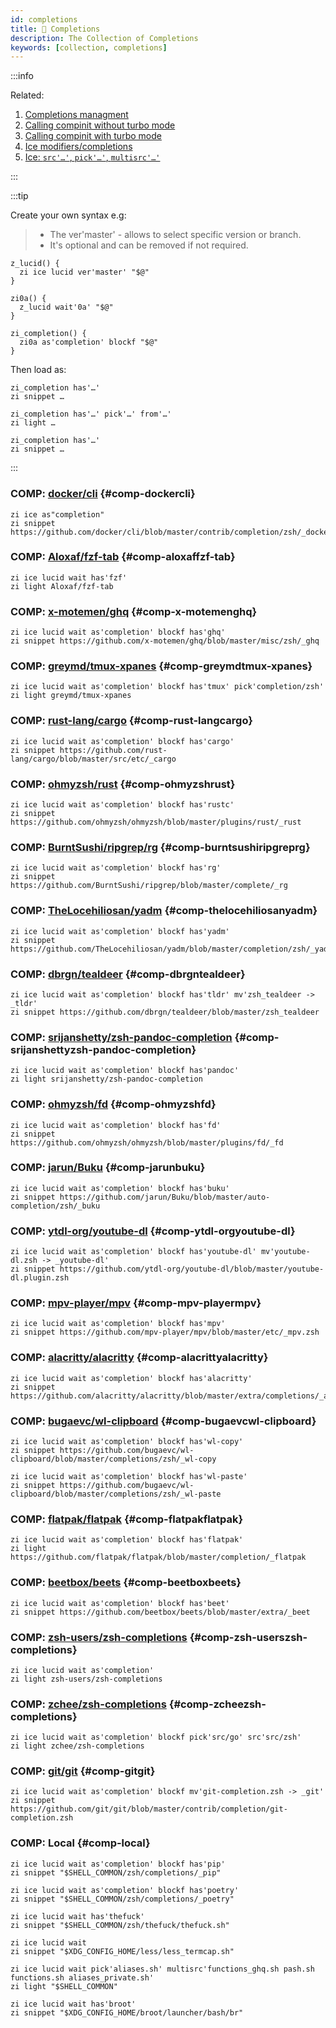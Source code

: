 ```yaml
---
id: completions
title: 🔺 Completions
description: The Collection of Completions
keywords: [collection, completions]
---
```


:::info

Related:

1. [Completions managment](/docs/guides/commands#completions-management)
2. [Calling compinit without turbo mode](/docs/guides/commands#calling-compinit-without-turbo-mode)
3. [Calling compinit with turbo mode](/docs/guides/commands#calling-compinit-with-turbo-mode)
4. [Ice modifiers/completions](/docs/guides/syntax/ice-modifiers#completions)
5. [Ice: `src'…'`, `pick'…'`, `multisrc'…'`](/docs/guides/syntax/ice#src-pick-multisrc)

:::

:::tip

Create your own syntax e.g:

> - The ver'master' - allows to select specific version or branch.
> - It's optional and can be removed if not required.

```shell
z_lucid() {
  zi ice lucid ver'master' "$@"
}

zi0a() {
  z_lucid wait'0a' "$@"
}

zi_completion() {
  zi0a as'completion' blockf "$@"
}
```

Then load as:

```shell
zi_completion has'…'
zi snippet …

zi_completion has'…' pick'…' from'…'
zi light …

zi_completion has'…'
zi snippet …
```

:::

### COMP: [docker/cli](https://github.com/docker/cli) {#comp-dockercli}

```shell
zi ice as"completion"
zi snippet https://github.com/docker/cli/blob/master/contrib/completion/zsh/_docker
```

### COMP: [Aloxaf/fzf-tab](https://github.com/Aloxaf/fzf-tab) {#comp-aloxaffzf-tab}

```shell
zi ice lucid wait has'fzf'
zi light Aloxaf/fzf-tab
```

### COMP: [x-motemen/ghq](https://github.com/x-motemen/ghq/blob/master/misc/zsh/_ghq) {#comp-x-motemenghq}

```shell
zi ice lucid wait as'completion' blockf has'ghq'
zi snippet https://github.com/x-motemen/ghq/blob/master/misc/zsh/_ghq
```

### COMP: [greymd/tmux-xpanes](https://github.com/greymd/tmux-xpanes) {#comp-greymdtmux-xpanes}

```shell
zi ice lucid wait as'completion' blockf has'tmux' pick'completion/zsh'
zi light greymd/tmux-xpanes
```

### COMP: [rust-lang/cargo](https://github.com/rust-lang/cargo/blob/master/src/etc/_cargo) {#comp-rust-langcargo}

```shell
zi ice lucid wait as'completion' blockf has'cargo'
zi snippet https://github.com/rust-lang/cargo/blob/master/src/etc/_cargo
```

### COMP: [ohmyzsh/rust](https://github.com/ohmyzsh/ohmyzsh/blob/master/plugins/rust/_rust) {#comp-ohmyzshrust}

```shell
zi ice lucid wait as'completion' blockf has'rustc'
zi snippet https://github.com/ohmyzsh/ohmyzsh/blob/master/plugins/rust/_rust
```

### COMP: [BurntSushi/ripgrep/rg](https://github.com/BurntSushi/ripgrep/blob/master/complete/_rg) {#comp-burntsushiripgreprg}

```shell
zi ice lucid wait as'completion' blockf has'rg'
zi snippet https://github.com/BurntSushi/ripgrep/blob/master/complete/_rg
```

### COMP: [TheLocehiliosan/yadm](https://github.com/TheLocehiliosan/yadm/blob/master/completion/zsh/_yadm) {#comp-thelocehiliosanyadm}

```shell
zi ice lucid wait as'completion' blockf has'yadm'
zi snippet https://github.com/TheLocehiliosan/yadm/blob/master/completion/zsh/_yadm
```

### COMP: [dbrgn/tealdeer](https://github.com/dbrgn/tealdeer/blob/master/zsh_tealdeer) {#comp-dbrgntealdeer}

```shell
zi ice lucid wait as'completion' blockf has'tldr' mv'zsh_tealdeer -> _tldr'
zi snippet https://github.com/dbrgn/tealdeer/blob/master/zsh_tealdeer
```

### COMP: [srijanshetty/zsh-pandoc-completion](https://github.com/srijanshetty/zsh-pandoc-completion) {#comp-srijanshettyzsh-pandoc-completion}

```shell
zi ice lucid wait as'completion' blockf has'pandoc'
zi light srijanshetty/zsh-pandoc-completion
```

### COMP: [ohmyzsh/fd](https://github.com/ohmyzsh/ohmyzsh/blob/master/plugins/fd/_fd) {#comp-ohmyzshfd}

```shell
zi ice lucid wait as'completion' blockf has'fd'
zi snippet https://github.com/ohmyzsh/ohmyzsh/blob/master/plugins/fd/_fd
```

### COMP: [jarun/Buku](https://github.com/jarun/Buku/blob/master/auto-completion/zsh/_buku) {#comp-jarunbuku}

```shell
zi ice lucid wait as'completion' blockf has'buku'
zi snippet https://github.com/jarun/Buku/blob/master/auto-completion/zsh/_buku
```

### COMP: [ytdl-org/youtube-dl](https://github.com/ytdl-org/youtube-dl/blob/master/youtube-dl.plugin.zsh) {#comp-ytdl-orgyoutube-dl}

```shell
zi ice lucid wait as'completion' blockf has'youtube-dl' mv'youtube-dl.zsh -> _youtube-dl'
zi snippet https://github.com/ytdl-org/youtube-dl/blob/master/youtube-dl.plugin.zsh
```

### COMP: [mpv-player/mpv](https://github.com/mpv-player/mpv/blob/master/etc/_mpv.zsh) {#comp-mpv-playermpv}

```shell
zi ice lucid wait as'completion' blockf has'mpv'
zi snippet https://github.com/mpv-player/mpv/blob/master/etc/_mpv.zsh
```

### COMP: [alacritty/alacritty](https://github.com/alacritty/alacritty/blob/master/extra/completions/_alacritty) {#comp-alacrittyalacritty}

```shell
zi ice lucid wait as'completion' blockf has'alacritty'
zi snippet https://github.com/alacritty/alacritty/blob/master/extra/completions/_alacritty
```

### COMP: [bugaevc/wl-clipboard](https://github.com/bugaevc/wl-clipboard/blob/master/completions/zsh/) {#comp-bugaevcwl-clipboard}

```shell
zi ice lucid wait as'completion' blockf has'wl-copy'
zi snippet https://github.com/bugaevc/wl-clipboard/blob/master/completions/zsh/_wl-copy

zi ice lucid wait as'completion' blockf has'wl-paste'
zi snippet https://github.com/bugaevc/wl-clipboard/blob/master/completions/zsh/_wl-paste
```

### COMP: [flatpak/flatpak](https://github.com/flatpak/flatpak/blob/master/completion/_flatpak) {#comp-flatpakflatpak}

```shell
zi ice lucid wait as'completion' blockf has'flatpak'
zi light https://github.com/flatpak/flatpak/blob/master/completion/_flatpak
```

### COMP: [beetbox/beets](https://github.com/beetbox/beets/blob/master/extra/_beet) {#comp-beetboxbeets}

```shell
zi ice lucid wait as'completion' blockf has'beet'
zi snippet https://github.com/beetbox/beets/blob/master/extra/_beet
```

### COMP: [zsh-users/zsh-completions](https://github.com/zsh-users/zsh-completions) {#comp-zsh-userszsh-completions}

```shell
zi ice lucid wait as'completion'
zi light zsh-users/zsh-completions
```

### COMP: [zchee/zsh-completions](https://github.com/zchee/zsh-completions) {#comp-zcheezsh-completions}

```shell
zi ice lucid wait as'completion' blockf pick'src/go' src'src/zsh'
zi light zchee/zsh-completions
```

### COMP: [git/git](https://github.com/git/git/blob/master/contrib/completion/git-completion.zsh) {#comp-gitgit}

```shell
zi ice lucid wait as'completion' blockf mv'git-completion.zsh -> _git'
zi snippet https://github.com/git/git/blob/master/contrib/completion/git-completion.zsh
```

### COMP: Local {#comp-local}

```shell
zi ice lucid wait as'completion' blockf has'pip'
zi snippet "$SHELL_COMMON/zsh/completions/_pip"

zi ice lucid wait as'completion' blockf has'poetry'
zi snippet "$SHELL_COMMON/zsh/completions/_poetry"

zi ice lucid wait has'thefuck'
zi snippet "$SHELL_COMMON/zsh/thefuck/thefuck.sh"

zi ice lucid wait
zi snippet "$XDG_CONFIG_HOME/less/less_termcap.sh"

zi ice lucid wait pick'aliases.sh' multisrc'functions_ghq.sh pash.sh functions.sh aliases_private.sh'
zi light "$SHELL_COMMON"

zi ice lucid wait has'broot'
zi snippet "$XDG_CONFIG_HOME/broot/launcher/bash/br"
```
